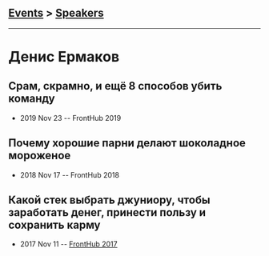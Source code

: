 ## [Events](../README.md) > [Speakers](../speakers.md)
---

# Денис Ермаков

## Срам, скрамно, и ещё 8 способов убить команду
- 2019 Nov 23 -- FrontHub 2019    
## Почему хорошие парни делают шоколадное мороженое
- 2018 Nov 17 -- FrontHub 2018    
## Какой стек выбрать джуниору, чтобы заработать денег, принести пользу и сохранить карму
- 2017 Nov 11 -- [FrontHub 2017](https://www.youtube.com/watch?v=NoFCaJWTGjE)    
